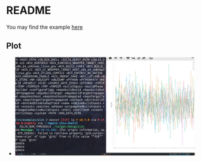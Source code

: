 # README

You may find the example [here](https://github.com/GTrunSec/jlrs-playrground.git)


## Plot

- ![Call Pyplot](./docs/attach/2022-05-18_20-30.png)
